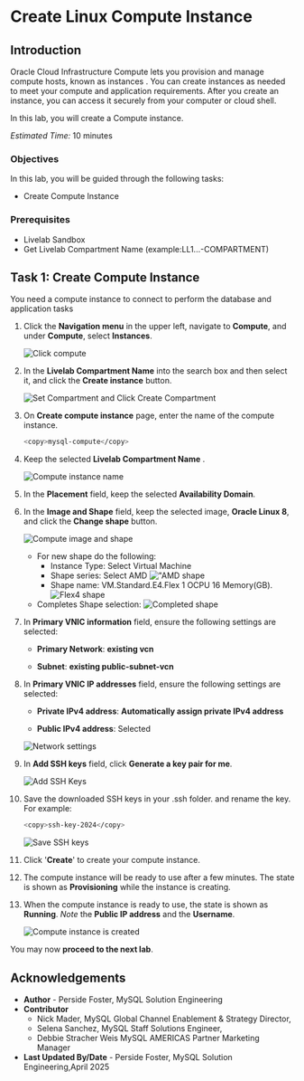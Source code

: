 # Create Linux Compute Instance

## Introduction

Oracle Cloud Infrastructure Compute lets you provision and manage compute hosts, known as instances . You can create instances as needed to meet your compute and application requirements. After you create an instance, you can access it securely from your computer or cloud shell.

In this lab, you will create a Compute instance.

_Estimated Time:_ 10 minutes

### Objectives

In this lab, you will be guided through the following tasks:

- Create Compute Instance

### Prerequisites

- Livelab Sandbox
- Get Livelab Compartment Name (example:LL1...-COMPARTMENT)


## Task 1: Create Compute Instance

You need a compute instance to connect to perform the database and application tasks

1. Click the **Navigation menu** in the upper left, navigate to **Compute**, and under **Compute**, select **Instances**.
  
    ![Click compute](./images/click-compute.png "Click compute")

2. In the **Livelab Compartment Name** into the search box and then select it, and click the **Create instance** button.

     ![Set Compartment and Click Create Compartment ](./images/compartment.png " Set Compartment Click Create Compartment")

3. On **Create compute instance** page, enter the name of the compute instance.

    ```bash
    <copy>mysql-compute</copy>
    ```

4. Keep the selected **Livelab Compartment Name** .

    ![Compute instance name](./images/compute-name-livelab.png "Compute instance name")

5. In the **Placement** field, keep the selected **Availability Domain**.

6. In the **Image and Shape** field, keep the selected image, **Oracle Linux 8**, and click the **Change shape** button.

    ![Compute image and shape](./images/compute-shape.png "Compute image and shape")

    - For new shape do the following:
        - Instance Type: Select Virtual Machine 
        - Shape series: Select AMD
        !["AMD shape](./images/amd-shape.png "AMD shape")  
        - Shape name:  VM.Standard.E4.Flex   1 OCPU 16 Memory(GB).
        ![Flex4 shape](./images/compute-shape-flex4.png "Flex4 shape")  
    - Completes Shape selection:
    ![Completed shape](./images/completed-shape.png "Completed shape") 


7. In **Primary VNIC information** field, ensure the following settings are selected:

    - **Primary Network**: **existing vcn**

    - **Subnet**: **existing public-subnet-vcn**

8. In **Primary VNIC IP addresses** field, ensure the following settings are selected:

    - **Private IPv4 address**: **Automatically assign private IPv4 address**

    - **Public IPv4 address**: Selected

    ![Network settings](./images/networking.png "Network settings")

9. In **Add SSH keys** field, click **Generate a key pair for me**.
  
    ![Add SSH Keys](./images/ssh-keys.png "Add SSH Keys")

10. Save the downloaded SSH keys in your .ssh folder. and rename the key. For example:

    ```bash
    <copy>ssh-key-2024</copy>
    ```

     ![Save SSH keys](./images/ssh-key-store.png "Save SSH Keys")

11. Click '**Create**' to create your compute instance.

12. The compute instance will be ready to use after a few minutes. The state is shown as **Provisioning** while the instance is creating.

13. When the compute instance is ready to use, the state is shown as **Running**. _Note_ the **Public IP address** and the **Username**.

    ![Compute instance is created](./images/livelab-compute.png "Compute instance is created")

You may now **proceed to the next lab**.

## Acknowledgements

- **Author** - Perside Foster, MySQL Solution Engineering
- **Contributor** 
    - Nick Mader, MySQL Global Channel Enablement & Strategy Director, 
    - Selena Sanchez, MySQL Staff Solutions Engineer, 
    - Debbie Stracher Weis  MySQL AMERICAS Partner Marketing Manager 
- **Last Updated By/Date** - Perside Foster, MySQL Solution Engineering,April  2025
